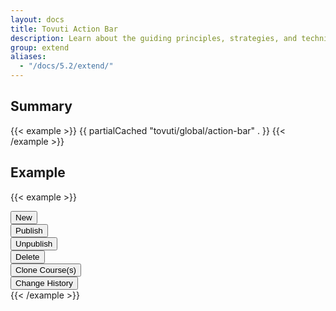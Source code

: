 ```yaml
---
layout: docs
title: Tovuti Action Bar
description: Learn about the guiding principles, strategies, and techniques used to build and maintain Bootstrap so you can more easily customize and extend it yourself.
group: extend
aliases:
  - "/docs/5.2/extend/"
---
```



## Summary
{{< example >}}
{{ partialCached  "tovuti/global/action-bar" . }}
{{< /example >}}

## Example

{{< example >}}
<div class="tov-content-actionbar" style="background-color: var(--bs-gray-400)">
  <div class="btn-toolbar p-3 gap-2" role="toolbar" aria-label="Toolbar" id="toolbar">
    <div class="btn-wrapper flex gx-2" id="toolbar-new">
      <button class="btn button-new btn-success btn-sm d-inline-flex align-items-center gap-2"
        type="button">
        <i class="fa-solid fa-circle-plus" aria-hidden="true"></i>New
      </button>
    </div>
    <div class="btn-wrapper" id="toolbar-publish">
      <button
        class="btn button-publish btn-brand-white btn-sm d-inline-flex align-items-center gap-2"
        type="button"
      >
        <i class="fa-solid fa-circle-check text-success" aria-hidden="true"></i>Publish
      </button>
    </div>
    <div class="btn-wrapper" id="toolbar-unpublish">
      <button
        class="btn btn-unpublish btn-brand-white btn-sm d-inline-flex align-items-center gap-2"
        type="button"
      >
        <i class="fa-solid fa-circle-xmark text-warning" aria-hidden="true"></i>Unpublish
      </button>
    </div>
    <div class="btn-wrapper" id="toolbar-delete">
      <button
        class="btn btn-delete btn-brand-white btn-sm d-inline-flex align-items-center gap-2"
        type="button"
      >
        <i class="fa-solid fa-trash text-danger" aria-hidden="true"></i>Delete
      </button>
    </div>
    <div class="btn-wrapper" id="toolbar-clone">
      <button
        class="btn btn-clone btn-brand-white btn-sm d-inline-flex align-items-center gap-2"
        type="button"
      >
        <i class="fa-solid fa-clone" aria-hidden="true"></i>Clone Course(s)
      </button>
    </div>
    <div class="btn-wrapper ms-auto" id="toolbar-history">
      <button
        class="btn btn-clone btn-brand-white btn-sm d-inline-flex align-items-center gap-2"
        type="button"
      >
        <i class="fa-solid fa-rectangle-history-circle-user" aria-hidden="true"></i>Change History
      </button>
    </div>
  </div>
</div>
{{< /example >}}
